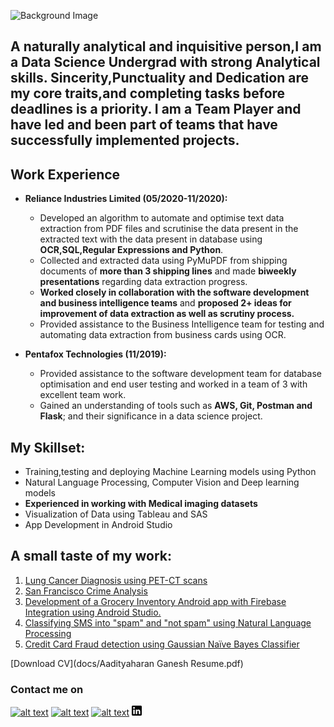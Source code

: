 

![Background Image](/thumbnails/Hazy_Crazy_Sunrise.jpg)


## A naturally analytical and inquisitive person,I am a Data Science Undergrad with strong Analytical skills. Sincerity,Punctuality and Dedication are my core traits,and completing tasks before deadlines is a priority. I am a Team Player and have led and been part of teams that have successfully implemented projects.

## Work Experience 
- **Reliance Industries Limited (05/2020-11/2020):**
  - Developed an algorithm to automate and optimise text data extraction from PDF files and scrutinise the data present in the extracted text with the data present     in database using **OCR,SQL,Regular Expressions and Python**.
  - Collected and extracted data using PyMuPDF from shipping documents of **more than 3 shipping lines** and made **biweekly presentations** regarding data extraction  progress.
  - **Worked closely in collaboration with the software development and business intelligence teams** and **proposed 2+ ideas for improvement of data extraction as well as scrutiny process.**
  - Provided assistance to the Business Intelligence team for testing and automating data extraction from business cards using OCR.

- **Pentafox Technologies (11/2019):**
  - Provided assistance to the software development team for database optimisation and end user testing and worked in a team of 3 with excellent team work.
  - Gained an understanding of tools such as **AWS, Git, Postman and Flask**; and their significance in a data science project.


## My Skillset:

- Training,testing and deploying Machine Learning models using Python
- Natural Language Processing, Computer Vision and Deep learning models
- **Experienced in working with Medical imaging datasets**
- Visualization of Data using Tableau and SAS
- App Development in Android Studio

## A small taste of my work:
1. [Lung Cancer Diagnosis using PET-CT scans](https://github.com/aadiharan99/LC-Diagnosis)
2. [San Francisco Crime Analysis](https://github.com/aadiharan99/San-Fran-Crime-Analysis)
3. [Development of a Grocery Inventory Android app with Firebase Integration using Android Studio.](https://github.com/aadiharan99/Orderista)
4. [Classifying SMS into "spam" and "not spam" using Natural Language Processing](https://github.com/aadiharan99/NLP_work/blob/master/Classwork/SMS_Classification.ipynb)
5. [Credit Card Fraud detection using Gaussian Naïve Bayes Classifier](https://github.com/aadiharan99/NLP_work/blob/master/Homework/credit_card_fraud_NB.ipynb)









[Download CV](docs/Aadityaharan Ganesh Resume.pdf)

### Contact me on

[![alt text][1.1]][1]
[![alt text][2.1]][2]
[![alt text][3.1]][3]
[![alt text][4.1]][4]





[1.1]: http://i.imgur.com/wWzX9uB.png (twitter icon without padding)
[2.1]: http://i.imgur.com/fep1WsG.png (facebook icon without padding)
[3.1]: http://i.imgur.com/9I6NRUm.png (github icon without padding)
[4.1]: /thumbnails/linkedin-logo.png (linkedin icon without padding)





[1]: https://twitter.com/aadiharan99
[2]: https://www.facebook.com/aaditya.haran
[3]: https://github.com/aadiharan99
[4]: https://www.linkedin.com/in/aadityaharan-ganesh-22b831168/










